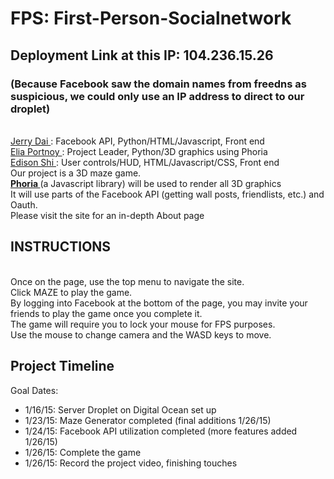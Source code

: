 <h1> FPS: First-Person-Socialnetwork </h1>
<h2> Deployment Link at this IP: 104.236.15.26
<h3> (Because Facebook saw the domain names from freedns as suspicious, we could only use an IP address to direct to our droplet) </h3>
<br>
<a href="https://github.com/jdai315"> Jerry Dai </a> : Facebook API, Python/HTML/Javascript, Front end
<br>
<a href="https://github.com/artofelia"> Elia Portnoy </a> : Project Leader, Python/3D graphics using Phoria
<br>
<a href="https://github.com/kig12345"> Edison Shi </a> : User controls/HUD, HTML/Javascript/CSS, Front end
<br>
Our project is a 3D maze game.
<br>
<a href=http://www.kevs3d.co.uk/dev/phoria/"> <b> Phoria </b> </a> (a Javascript library) will be used to render all 3D graphics
<br>
It will use parts of the Facebook API (getting wall posts, friendlists, etc.) and Oauth.
<br>
Please visit the site for an in-depth About page
<br>
<h2> INSTRUCTIONS </h2>
<br>
Once on the page, use the top menu to navigate the site.
</br>
Click MAZE to play the game.
<br>
By logging into Facebook at the bottom of the page, you may invite your friends to play the game once you complete it.
<br>
The game will require you to lock your mouse for FPS purposes.
<br>
Use the mouse to change camera and the WASD keys to move.
<br>
<h2> Project Timeline </h2>
Goal Dates:
<br>
<ul>
<li> 1/16/15: Server Droplet on Digital Ocean set up </li>
<li> 1/23/15: Maze Generator completed (final additions 1/26/15) </li>
<li> 1/24/15: Facebook API utilization completed (more features added 1/26/15) </li>
<li> 1/26/15: Complete the game </li>
<li> 1/26/15: Record the project video, finishing touches</li>
</ul>

